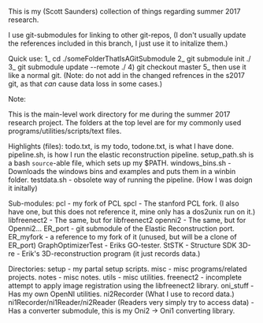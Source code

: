 This is my (Scott Saunders) collection of things regarding summer 2017 research.

I use git-submodules for linking to other git-repos, (I don't usually update the references included in this branch, I just use it to initalize them.)

Quick use:
1_  cd ./someFolderThatIsAGitSubmodule
2_  git submodule init ./
3_  git submodule update --remote ./
4)  git checkout master 
5_  then use it like a normal git. (Note: do not add in the changed refrences in the s2017 git, as that _can_ cause data loss in some cases.)

Note:

This is the main-level work directory for me during the summer 2017 research project. The folders at the top level are for my commonly used programs/utilities/scripts/text files.

Highlights (files):
  todo.txt, is my todo,
  todone.txt, is what I have done.
  pipeline.sh, is how I run the elastic reconstruction pipeline.
  setup_path.sh is a bash `source`-able file, which sets up my $PATH.
  windows_bins.sh - Downloads the windows bins and examples and puts them in a winbin folder.
  testdata.sh - obsolete way of running the pipeline. (How I was doign it initally)
  
  Sub-modules:
    pcl - my fork of PCL
    spcl - The stanford PCL fork. (I also have one, but this does not reference it, mine only has a dos2unix run on it.)
    libfreenect2 - The same, but for libfreenect2
    openni2 - The same, but for Openni2...
    ER_port - git submodule of the Elastic Reconstruction port.
    ER_myfork - a reference to my fork of it (unused, but will be a clone of ER_port)
    GraphOptimizerTest - Eriks GO-tester.
    StSTK - Structure SDK
    3D-re - Erik's 3D-reconstruction program (it just records data.)
    
  Directories:
    setup - my partal setup scripts.
    misc - misc programs/related projects.
    notes - misc notes.
    utils - misc utilities.
    freenect2 - incomplete attempt to apply image registration using the libfreenect2 library.
    oni_stuff - Has my own OpenNI utilities. ni2Recorder (What I use to record data.) ni1Recorder/ni1Reader/ni2Reader (Readers very simply try to access data)
              - Has a converter submodule, this is my Oni2 -> Oni1 converting library.

